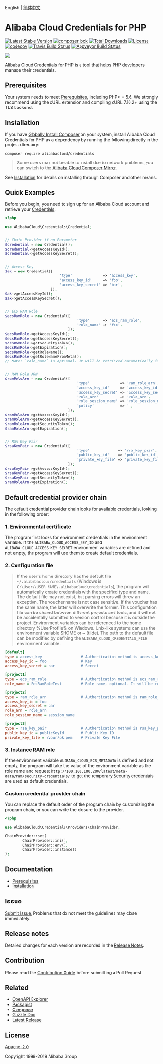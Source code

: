 English | [简体中文](/README-zh-CN.md)


# Alibaba Cloud Credentials for PHP
[![Latest Stable Version](https://poser.pugx.org/alibabacloud/credentials/v/stable)](https://packagist.org/packages/alibabacloud/credentials)
[![composer.lock](https://poser.pugx.org/alibabacloud/credentials/composerlock)](https://packagist.org/packages/alibabacloud/credentials)
[![Total Downloads](https://poser.pugx.org/alibabacloud/credentials/downloads)](https://packagist.org/packages/alibabacloud/credentials)
[![License](https://poser.pugx.org/alibabacloud/credentials/license)](https://packagist.org/packages/alibabacloud/credentials)
[![codecov](https://codecov.io/gh/aliyun/credentials-php/branch/master/graph/badge.svg)](https://codecov.io/gh/aliyun/credentials-php)
[![Travis Build Status](https://travis-ci.org/aliyun/credentials-php.svg?branch=master)](https://travis-ci.org/aliyun/credentials-php)
[![Appveyor Build Status](https://ci.appveyor.com/api/projects/status/6jxpwmhyfipagtge/branch/master?svg=true)](https://ci.appveyor.com/project/aliyun/credentials-php)


![](https://aliyunsdk-pages.alicdn.com/icons/AlibabaCloud.svg)


Alibaba Cloud Credentials for PHP is a tool that helps PHP developers manage their credentials.


## Prerequisites
Your system needs to meet [Prerequisites](/docs/zh-CN/0-Prerequisites.md), including PHP> = 5.6. We strongly recommend using the cURL extension and compiling cURL 7.16.2+ using the TLS backend.


## Installation
If you have [Globally Install Composer](https://getcomposer.org/doc/00-intro.md#globally) on your system, install Alibaba Cloud Credentials for PHP as a dependency by running the following directly in the project directory:
```
composer require alibabacloud/credentials
```
> Some users may not be able to install due to network problems, you can switch to the [Alibaba Cloud Composer Mirror](https://developer.aliyun.com/composer).

See [Installation](/docs/zh-CN/1-Installation.md) for details on installing through Composer and other means.


## Quick Examples
Before you begin, you need to sign up for an Alibaba Cloud account and retrieve your [Credentials](https://usercenter.console.aliyun.com/#/manage/ak).

```php
<?php

use AlibabaCloud\Credentials\Credential;


// Chain Provider if no Parameter
$credential = new Credential();
$credential->getAccessKeyId();
$credential->getAccessKeySecret();


// Access Key
$ak = new Credential([
                         'type'              => 'access_key',
                         'access_key_id'     => 'foo',
                         'access_key_secret' => 'bar',
                     ]);
$ak->getAccessKeyId();
$ak->getAccessKeySecret();


// ECS RAM Role
$ecsRamRole = new Credential([
                                 'type'      => 'ecs_ram_role',
                                 'role_name' => 'foo',
                             ]);
$ecsRamRole->getAccessKeyId();
$ecsRamRole->getAccessKeySecret();
$ecsRamRole->getSecurityToken();
$ecsRamRole->getExpiration();
$ecsRamRole->getRoleName();
$ecsRamRole->getRoleNameFromMeta();
// Note: `role_name` is optional. It will be retrieved automatically if not set. It is highly recommended to set it up to reduce requests.


// RAM Role ARN
$ramRoleArn = new Credential([
                                 'type'              => 'ram_role_arn',
                                 'access_key_id'     => 'access_key_id',
                                 'access_key_secret' => 'access_key_secret',
                                 'role_arn'          => 'role_arn',
                                 'role_session_name' => 'role_session_name',
                                 'policy'            => '',
                             ]);
$ramRoleArn->getAccessKeyId();
$ramRoleArn->getAccessKeySecret();
$ramRoleArn->getSecurityToken();
$ramRoleArn->getExpiration();


// RSA Key Pair
$rsaKeyPair = new Credential([
                                 'type'             => 'rsa_key_pair',
                                 'public_key_id'    => 'public_key_id',
                                 'private_key_file' => 'private_key_file',
                             ]);
$rsaKeyPair->getAccessKeyId();
$rsaKeyPair->getAccessKeySecret();
$rsaKeyPair->getSecurityToken();
$ramRoleArn->getExpiration();
```


## Default credential provider chain
The default credential provider chain looks for available credentials, looking in the following order:

### 1. Environmental certificate
The program first looks for environment credentials in the environment variable. If the `ALIBABA_CLOUD_ACCESS_KEY_ID` and `ALIBABA_CLOUD_ACCESS_KEY_SECRET` environment variables are defined and not empty, the program will use them to create default credentials.

### 2. Configuration file
> If the user's home directory has the default file `~/.alibabacloud/credentials` (Windows is `C:\Users\USER_NAME\.alibabacloud\credentials`), the program will automatically create credentials with the specified type and name. The default file may not exist, but parsing errors will throw an exception. The voucher name is not case sensitive. If the voucher has the same name, the latter will overwrite the former. This configuration file can be shared between different projects and tools, and it will not be accidentally submitted to version control because it is outside the project. Environment variables can be referenced to the home directory %UserProfile% on Windows. Unix-like systems can use the environment variable $HOME or ~ (tilde). The path to the default file can be modified by defining the `ALIBABA_CLOUD_CREDENTIALS_FILE` environment variable.

```ini
[default]
type = access_key                  # Authentication method is access_key
access_key_id = foo                # Key
access_key_secret = bar            # Secret

[project1]
type = ecs_ram_role                # Authentication method is ecs_ram_role
role_name = EcsRamRoleTest         # Role name, optional. It will be retrieved automatically if not set. It is highly recommended to set it up to reduce requests.

[project2]
type = ram_role_arn                # Authentication method is ram_role_arn
access_key_id = foo
access_key_secret = bar
role_arn = role_arn
role_session_name = session_name

[project3]
type = rsa_key_pair                # Authentication method is rsa_key_pair
public_key_id = publicKeyId        # Public Key ID
private_key_file = /your/pk.pem    # Private Key File
```

### 3. Instance RAM role
If the environment variable `ALIBABA_CLOUD_ECS_METADATA` is defined and not empty, the program will take the value of the environment variable as the role name and request `http://100.100.100.200/latest/meta-data/ram/security-credentials/` to get the temporary Security credentials are used as default credentials.

### Custom credential provider chain
You can replace the default order of the program chain by customizing the program chain, or you can write the closure to the provider.
```php
<?php

use AlibabaCloud\Credentials\Providers\ChainProvider;

ChainProvider::set(
        ChainProvider::ini(),
        ChainProvider::env(),
        ChainProvider::instance()
);
```


## Documentation
* [Prerequisites](/docs/zh-CN/0-Prerequisites.md)
* [Installation](/docs/zh-CN/1-Installation.md)


## Issue
[Submit Issue](https://github.com/aliyun/credentials-php/issues/new/choose), Problems that do not meet the guidelines may close immediately.


## Release notes
Detailed changes for each version are recorded in the [Release Notes](/CHANGELOG.md).


## Contribution
Please read the [Contribution Guide](/CONTRIBUTING.md) before submitting a Pull Request.


## Related
* [OpenAPI Explorer][open-api]
* [Packagist][packagist]
* [Composer][composer]
* [Guzzle Doc][guzzle-docs]
* [Latest Release][latest-release]


## License
[Apache-2.0](/LICENSE.md)

Copyright 1999-2019 Alibaba Group


[open-api]: https://api.aliyun.com
[latest-release]: https://github.com/aliyun/credentials-php
[guzzle-docs]: http://docs.guzzlephp.org/en/stable/request-options.html
[composer]: https://getcomposer.org
[packagist]: https://packagist.org/packages/alibabacloud/credentials
[home]: https://home.console.aliyun.com
[aliyun]: https://www.aliyun.com
[cURL]: https://www.php.net/manual/en/book.curl.php
[OPCache]: http://php.net/manual/en/book.opcache.php
[xdebug]: http://xdebug.org
[OpenSSL]: http://php.net/manual/en/book.openssl.php
